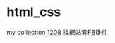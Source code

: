 # html_css
my collection
[1208 找網站套FB掛件](https://teatimehr13.github.io/html_css/2117_infinite_loop/index.html)
